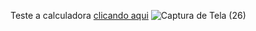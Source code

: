 Teste a calculadora <a href="">clicando aqui</a> 
![Captura de Tela (26)](https://github.com/camilajullyane/calculadora-imc/assets/134438133/d214d0c2-4faf-450c-b7d9-5e7a641ae7f5)
